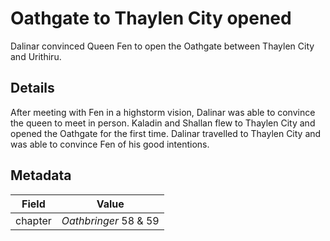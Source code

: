 # Oathgate to Thaylen City opened
Dalinar convinced Queen Fen to open the Oathgate between Thaylen City and Urithiru.

## Details
After meeting with Fen in a highstorm vision, Dalinar was able to convince the queen to meet in person. Kaladin and Shallan flew to Thaylen City and opened the Oathgate for the first time. Dalinar travelled to Thaylen City and was able to convince Fen of his good intentions.

## Metadata
| Field | Value |
| ----- | ----- |
| chapter | *Oathbringer* 58 & 59 |
